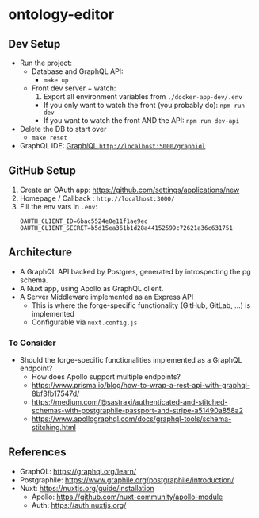 # ontology-editor

## Dev Setup

* Run the project:
  * Database and GraphQL API:
    * `make up`
  * Front dev server + watch:
    1. Export all environment variables from `./docker-app-dev/.env`
      * If you only want to watch the front (you probably do): `npm run dev`
      * If you want to watch the front AND the API: `npm run dev-api`
* Delete the DB to start over
    * `make reset`
* GraphQL IDE: [Graph*i*QL `http://localhost:5000/graphiql`](http://localhost:5000/graphiql)

## GitHub Setup

1. Create an OAuth app: https://github.com/settings/applications/new
1. Homepage / Callback : `http://localhost:3000/`
1. Fill the env vars in `.env`:
    ```
    OAUTH_CLIENT_ID=6bac5524e0e11f1ae9ec
    OAUTH_CLIENT_SECRET=b5d15ea361b1d28a44152599c72621a36c631751
    ```

## Architecture

* A GraphQL API backed by Postgres, generated by introspecting the pg schema.
* A Nuxt app, using Apollo as GraphQL client.
* A Server Middleware implemented as an Express API
  * This is where the forge-specific functionality (GitHub, GitLab, …) is implemented
  * Configurable via `nuxt.config.js`

### To Consider

* Should the forge-specific functionalities implemented as a GraphQL endpoint?
  * How does Apollo support multiple endpoints?
  * https://www.prisma.io/blog/how-to-wrap-a-rest-api-with-graphql-8bf3fb17547d/
  * https://medium.com/@sastraxi/authenticated-and-stitched-schemas-with-postgraphile-passport-and-stripe-a51490a858a2
  * https://www.apollographql.com/docs/graphql-tools/schema-stitching.html

## References

* GraphQL: https://graphql.org/learn/
* Postgraphile: https://www.graphile.org/postgraphile/introduction/
* Nuxt: https://nuxtjs.org/guide/installation
    * Apollo: https://github.com/nuxt-community/apollo-module
    * Auth: https://auth.nuxtjs.org/
